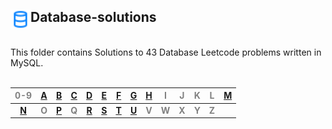 ## <div align="left"><img src="https://github.com/AnasImloul/Leetcode-Solutions/blob/main/icons/data.svg" width="32px" align="left"/>Database-solutions</div>
<br>
This folder contains Solutions to 43 Database Leetcode problems written in MySQL.
<br>
<br>


| <span style='color:grey'>  0-9  </span> | [A](./A#database-solutions) | [B](./B#database-solutions) | [C](./C#database-solutions) | [D](./D#database-solutions) | [E](./E#database-solutions) | [F](./F#database-solutions) | [G](./G#database-solutions) | [H](./H#database-solutions) | <span style='color:grey'>  I  </span> | <span style='color:grey'>  J  </span> | <span style='color:grey'>  K  </span> | <span style='color:grey'>  L  </span> | [M](./M#database-solutions) |
|:---------------------------------------:|:---------------------------:|:---------------------------:|:---------------------------:|:---------------------------:|:---------------------------:|:---------------------------:|:---------------------------:|:---------------------------:|:-------------------------------------:|:-------------------------------------:|:-------------------------------------:|:-------------------------------------:|:---------------------------:|
|**[N](./N#database-solutions)**|**<span style='color:grey'>  O  </span>**|**[P](./P#database-solutions)**|**<span style='color:grey'>  Q  </span>**|**[R](./R#database-solutions)**|**[S](./S#database-solutions)**|**[T](./T#database-solutions)**|**[U](./U#database-solutions)**|**<span style='color:grey'>  V  </span>**|**<span style='color:grey'>  W  </span>**|**<span style='color:grey'>  X  </span>**|**<span style='color:grey'>  Y  </span>**|**<span style='color:grey'>  Z  </span>**|
